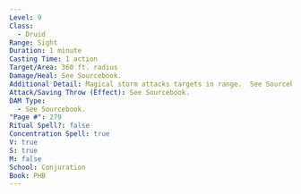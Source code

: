 ```yaml
---
Level: 9
Class:
  - Druid
Range: Sight
Duration: 1 minute
Casting Time: 1 action
Target/Area: 360 ft. radius
Damage/Heal: See Sourcebook.
Additional Detail: Magical storm attacks targets in range.  See Sourcebook.
Attack/Saving Throw (Effect): See Sourcebook.
DAM Type:
  - See Sourcebook.
"Page #": 279
Ritual Spell?: false
Concentration Spell: true
V: true
S: true
M: false
School: Conjuration
Book: PHB
---
```

